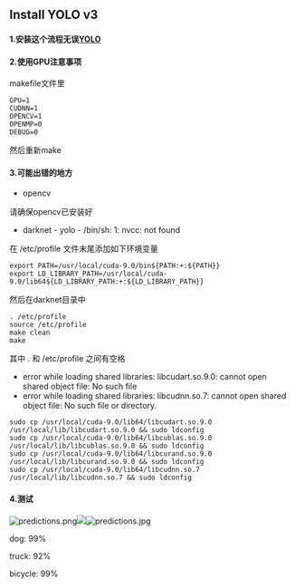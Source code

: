 ## Install YOLO v3

#### 1.安装这个流程无误[YOLO](https://pjreddie.com/darknet/yolo/)

#### 2.使用GPU注意事项
makefile文件里
```
GPU=1
CUDNN=1
OPENCV=1
OPENMP=0
DEBUG=0
```
然后重新make

#### 3.可能出错的地方
- opencv

请确保opencv已安装好

- darknet - yolo - /bin/sh: 1: nvcc: not found

在 /etc/profile 文件末尾添加如下环境变量
```
export PATH=/usr/local/cuda-9.0/bin${PATH:+:${PATH}}
export LD_LIBRARY_PATH=/usr/local/cuda-9.0/lib64${LD_LIBRARY_PATH:+:${LD_LIBRARY_PATH}}
```
然后在darknet目录中
```
. /etc/profile
source /etc/profile
make clean
make
 ```
其中 . 和 /etc/profile 之间有空格

- error while loading shared libraries: libcudart.so.9.0: cannot open shared object file: No such file
- error while loading shared libraries: libcudnn.so.7: cannot open shared object file: No such file or directory.
```
sudo cp /usr/local/cuda-9.0/lib64/libcudart.so.9.0 /usr/local/lib/libcudart.so.9.0 && sudo ldconfig
sudo cp /usr/local/cuda-9.0/lib64/libcublas.so.9.0 /usr/local/lib/libcublas.so.9.0 && sudo ldconfig
sudo cp /usr/local/cuda-9.0/lib64/libcurand.so.9.0 /usr/local/lib/libcurand.so.9.0 && sudo ldconfig
sudo cp /usr/local/cuda-9.0/lib64/libcudnn.so.7 /usr/local/lib/libcudnn.so.7 && sudo ldconfig

```

#### 4.测试
![predictions.png]({{site.baseurl}}/predictions.png)![]({{site.baseurl}}//predictions.jpg)![predictions.jpg]({{site.baseurl}}/predictions.jpg)


dog: 99%

truck: 92%

bicycle: 99%

